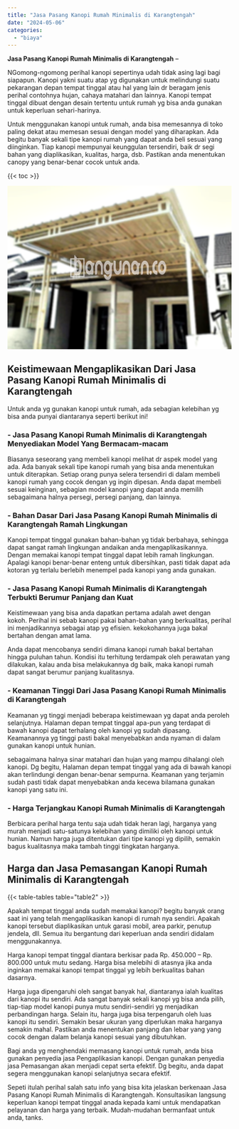 ```yaml
---
title: "Jasa Pasang Kanopi Rumah Minimalis di Karangtengah"
date: "2024-05-06"
categories: 
  - "biaya"
---
```


**Jasa Pasang Kanopi Rumah Minimalis di Karangtengah** –

NGomong-ngomong perihal kanopi sepertinya udah tidak asing lagi bagi siapapun. Kanopi yakni suatu atap yg digunakan untuk melindungi suatu pekarangan depan tempat tinggal atau hal yang lain dr beragam jenis perihal contohnya hujan, cahaya matahari dan lainnya. Kanopi tempat tinggal dibuat dengan desain tertentu untuk rumah yg bisa anda gunakan untuk keperluan sehari-harinya.

Untuk menggunakan kanopi untuk rumah, anda bisa memesannya di toko paling dekat atau memesan sesuai dengan model yang diharapkan. Ada begitu banyak sekali tipe kanopi rumah yang dapat anda beli sesuai yang diinginkan. Tiap kanopi mempunyai keunggulan tersendiri, baik dr segi bahan yang diaplikasikan, kualitas, harga, dsb. Pastikan anda menentukan canopy yang benar-benar cocok untuk anda.

{{< toc >}}

![Jasa Pasang Kanopi Rumah Minimalis di Karangtengah](/images/harga-kanopi-minimalis-17.png)

## Keistimewaan Mengaplikasikan Dari Jasa Pasang Kanopi Rumah Minimalis di Karangtengah

Untuk anda yg gunakan kanopi untuk rumah, ada sebagian kelebihan yg bisa anda punyai diantaranya seperti berikut ini!

### \- Jasa Pasang Kanopi Rumah Minimalis di Karangtengah Menyediakan Model Yang Bermacam-macam

Biasanya seseorang yang membeli kanopi melihat dr aspek model yang ada. Ada banyak sekali tipe kanopi rumah yang bisa anda menentukan untuk diterapkan. Setiap orang punya selera tersendiri di dalam membeli kanopi rumah yang cocok dengan yg ingin dipesan. Anda dapat membeli sesuai keinginan, sebagian model kanopi yang dapat anda memilih sebagaimana halnya persegi, persegi panjang, dan lainnya.

### \- Bahan Dasar Dari Jasa Pasang Kanopi Rumah Minimalis di Karangtengah Ramah Lingkungan

Kanopi tempat tinggal gunakan bahan-bahan yg tidak berbahaya, sehingga dapat sangat ramah lingkungan andaikan anda mengaplikasikannya. Dengan memakai kanopi tempat tinggal dapat lebih ramah lingkungan. Apalagi kanopi benar-benar enteng untuk dibersihkan, pasti tidak dapat ada kotoran yg terlalu berlebih menempel pada kanopi yang anda gunakan.

### \- Jasa Pasang Kanopi Rumah Minimalis di Karangtengah Terbukti Berumur Panjang dan Kuat

Keistimewaan yang bisa anda dapatkan pertama adalah awet dengan kokoh. Perihal ini sebab kanopi pakai bahan-bahan yang berkualitas, perihal ini menjadikannya sebagai atap yg efisien. kekokohannya juga bakal bertahan dengan amat lama.

Anda dapat mencobanya sendiri dimana kanopi rumah bakal bertahan hingga puluhan tahun. Kondisi itu terhitung terdampak oleh perawatan yang dilakukan, kalau anda bisa melakukannya dg baik, maka kanopi rumah dapat sangat berumur panjang kualitasnya.

### \- Keamanan Tinggi Dari Jasa Pasang Kanopi Rumah Minimalis di Karangtengah

Keamanan yg tinggi menjadi beberapa keistimewaan yg dapat anda peroleh selanjutnya. Halaman depan tempat tinggal apa-pun yang terdapat di bawah kanopi dapat terhalang oleh kanopi yg sudah dipasang. Keamanannya yg tinggi pasti bakal menyebabkan anda nyaman di dalam gunakan kanopi untuk hunian.

sebagaimana halnya sinar matahari dan hujan yang mampu dihalangi oleh kanopi. Dg begitu, Halaman depan tempat tinggal yang ada di bawah kanopi akan terlindungi dengan benar-benar sempurna. Keamanan yang terjamin sudah pasti tidak dapat menyebabkan anda kecewa bilamana gunakan kanopi yang satu ini.

### \- Harga Terjangkau Kanopi Rumah Minimalis di Karangtengah

Berbicara perihal harga tentu saja udah tidak heran lagi, harganya yang murah menjadi satu-satunya kelebihan yang dimiliki oleh kanopi untuk hunian. Namun harga juga ditentukan dari tipe kanopi yg dipilih, semakin bagus kualitasnya maka tambah tinggi tingkatan harganya.

## Harga dan Jasa Pemasangan Kanopi Rumah Minimalis di Karangtengah

{{< table-tables table="table2" >}}

Apakah tempat tinggal anda sudah memakai kanopi? begitu banyak orang saat ini yang telah mengaplikasikan kanopi di rumah nya sendiri. Apakah kanopi tersebut diaplikasikan untuk garasi mobil, area parkir, penutup jendela, dll. Semua itu bergantung dari keperluan anda sendiri didalam menggunakannya.

Harga kanopi tempat tinggal diantara berkisar pada Rp. 450.000 – Rp. 800.000 untuk mutu sedang. Harga bisa melebihi di atasnya jika anda inginkan memakai kanopi tempat tinggal yg lebih berkualitas bahan dasarnya.

Harga juga dipengaruhi oleh sangat banyak hal, diantaranya ialah kualitas dari kanopi itu sendiri. Ada sangat banyak sekali kanopi yg bisa anda pilih, tiap-tiap model kanopi punya mutu sendiri-sendiri yg menjadikan perbandingan harga. Selain itu, harga juga bisa terpengaruh oleh luas kanopi itu sendiri. Semakin besar ukuran yang diperlukan maka harganya semakin mahal. Pastikan anda menentukan panjang dan lebar yang yang cocok dengan dalam belanja kanopi sesuai yang dibutuhkan.

Bagi anda yg menghendaki memasang kanopi untuk rumah, anda bisa gunakan penyedia jasa Pengaplikasian kanopi. Dengan gunakan penyedia jasa Pemasangan akan menjadi cepat serta efektif. Dg begitu, anda dapat segera menggunakan kanopi selanjutnya secara efektif.

Sepeti itulah perihal salah satu info yang bisa kita jelaskan berkenaan Jasa Pasang Kanopi Rumah Minimalis di Karangtengah. Konsultasikan langsung keperluan kanopi tempat tinggal anada kepada kami untuk mendapatkan pelayanan dan harga yang terbaik. Mudah-mudahan bermanfaat untuk anda, tanks.
